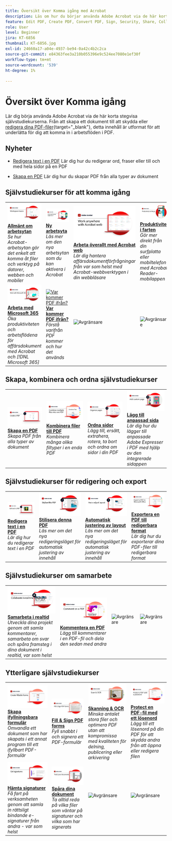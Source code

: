 ```yaml
---
title: Översikt över Komma igång med Acrobat
description: Läs om hur du börjar använda Adobe Acrobat via de här korta (1-2 min) stegvisa självstudiekurserna
feature: Edit PDF, Create PDF, Convert PDF, Sign, Security, Share, Collaboration, Workspace
role: User
level: Beginner
jira: KT-6856
thumbnail: KT-6856.jpg
exl-id: 24660a17-a04e-4937-be94-0a42c4b2c2ca
source-git-commit: e84363fee3a210b055396e9c524ee7080e1ef30f
workflow-type: tm+mt
source-wordcount: '539'
ht-degree: 1%

---
```


# Översikt över Komma igång

Lär dig börja använda Adobe Acrobat via de här korta stegvisa självstudiekurserna. Från att skapa ett dokument till att skydda eller [redigera dina PDF-filer](https://www.adobe.com/se/acrobat/online/pdf-editor.html){target="_blank"}, detta innehåll är utformat för att underlätta för dig att komma in i arbetsflöden i PDF.

## Nyheter

* [Redigera text i en PDF](edit-pdf.md)
Lär dig hur du redigerar ord, fraser eller till och med hela sidor på en PDF

* [Skapa en PDF](create-pdf.md)
Lär dig hur du skapar PDF från alla typer av dokument

## Självstudiekurser för att komma igång

<table style="table-layout:fixed">
<tr>
  <td>
    <a href="get-to-know-the-acrobat-dc-interface.md">
      <img alt="Allmänt om arbetsytan" src="../assets/workspace_acrobat.png" />
    </a>
    <div>
    <a href="get-to-know-the-acrobat-dc-interface.md"><strong>Allmänt om arbetsytan</strong></a>
    </div>
    <em>Se hur Acrobat-arbetsytan gör det enkelt att komma åt filer och verktyg på datorer, webben och mobiler</em>
    <br>
  </td>
  <td>
    <a href="new-workspace.md">
      <img alt="Ny arbetsyta" src="../assets/NewWorkspace.png" />
    </a>
    <div>
    <a href="new-workspace.md"><strong>Ny arbetsyta</strong></a>
    </div>
    <em>Läs mer om den nya arbetsytan som du kan aktivera i Acrobat</em>
    <br>
  </td>
  <td>
    <a href="acrobatweb.md">
      <img alt="Arbeta överallt med Acrobat web" src="../assets/Acrobatweb_1280.png" />
    </a>
    <div>
    <a href="acrobatweb.md"><strong>Arbeta överallt med Acrobat web</strong></a>
    </div>
    <em>Lär dig hantera affärsdokumentförfrågningar från var som helst med Acrobat-webbverktygen i din webbläsare</em>
    <br>
  </td>
  <td>
    <a href="productivity.md">
      <img alt="Produktivitet i farten" src="../assets/Productivity_1280.png" />
    </a>
    <div>
     <a href="productivity.md"><strong>Produktivitet i farten</strong></a>
    </div>
    <em>Gör mer direkt från din surfplatta eller mobiltelefon med Acrobat Reader-mobilappen</em>
    <br>
  </td>
</tr>
<tr>
    <td>
      <a href="../integrate/integrate-overview.md#microsoft">
        <img alt="Arbeta med Microsoft 365" src="../assets/WorkMicrosoft365_1280.png" />
      </a>
      <div>
      <a href="../integrate/integrate-overview.md#microsoft"><strong>Arbeta med Microsoft 365</strong></a>
      </div>
      <em>Öka produktiviteten och arbetsflödena för affärsdokument med Acrobat och [!DNL Microsoft 365]</em>
      <br>
    </td>
    <td>
      <a href="where-do-pdfs-come-from.md">
        <img alt="Var kommer PDF ifrån?" src="../assets/WherePDFs.jpg" />
      </a>
      <div>
      <a href="where-do-pdfs-come-from.md"><strong>Var kommer PDF ifrån?</strong></a>
      </div>
      <em>Förstå varifrån PDF kommer och hur det används</em>
      <br>
    </td>
    <td>
    <img alt="Avgränsare" src="../assets/Grayspacer.png" />
      <div>
      <br>
    </td>
    <td>
    <img alt="Avgränsare" src="../assets/Grayspacer.png" />
      <div>
      <br>
    </td>
  </tr>
  </table>

## Skapa, kombinera och ordna självstudiekurser

<table style="table-layout:fixed">
  <tr>
    <td>
      <a href="create-pdf.md">
        <img alt="Skapa PDF-filer" src="../assets/create.png" />
      </a>
      <div>
      <a href="create-pdf.md"><strong>Skapa en PDF</strong></a>
      </div>
      <em>Skapa PDF från alla typer av dokument</em>
      <br>
    </td>
    <td>
      <a href="combine-to-pdf.md">
        <img alt="Combine Files till PDF" src="../assets/Combine.jpg" />
      </a>
      <div>
      <a href="combine-to-pdf.md"><strong>Kombinera filer till PDF</strong></a>
      </div>
      <em>Kombinera många olika filtyper i en enda PDF</em>
      <br>
    </td>
    <td>
      <a href="organize.md">
        <img alt="Ordna sidor" src="../assets/Organize.png" />
      </a>
      <div>
      <a href="organize.md"><strong>Ordna sidor</strong></a>
      </div>
      <em>Lägg till, ersätt, extrahera, rotera, ta bort och ordna om sidor i din PDF</em>
      <br>
    </td>
    <td>
      <a href="add-custom-page.md">
        <img alt="Lägg till anpassad sida" src="../assets/Custompage.png" />
      </a>
      <div>
      <a href="add-custom-page.md"><strong>Lägg till anpassad sida</strong></a>
      </div>
      <em>Lär dig hur du lägger till anpassade Adobe Expresser i PDF med hjälp av den integrerade sidappen</em>
      <br>
    </td>
  </tr>
  </table>

## Självstudiekurser för redigering och export

<table style="table-layout:fixed">
  <tr>
    <td>
      <a href="edit-pdf.md">
        <img alt="Redigera text i en PDF" src="../assets/edit-text.png" />
      </a>
      <div>
      <a href="edit-pdf.md"><strong>Redigera text i en PDF</strong></a>
      </div>
      <em>Lär dig hur du redigerar text i en PDF</em>
      <br>
    </td>
    <td>
      <a href="stylize-this-PDF.md">
        <img alt="Stilisera denna PDF" src="../assets/Stylize.png" />
      </a>
      <div>
      <a href="stylize-this-PDF.md"><strong>Stilisera denna PDF</strong></a>
      </div>
      <em>Läs mer om det nya redigeringsläget för automatisk justering av innehåll</em>
      <br>
    </td>
   <td>
      <a href="auto-adjust-layout.md">
        <img alt="Automatisk justering av layout" src="../assets/Autoadjust.png" />
      </a>
      <div>
      <a href="auto-adjust-layout.md"><strong>Automatisk justering av layout</strong></a>
      </div>
      <em>Läs mer om det nya redigeringsläget för automatisk justering av innehåll</em>
      <br>
    </td>
    <td>
      <a href="export-pdf.md">
        <img alt="Exportera en PDF till redigerbara format" src="../assets/Export.jpg" />
      </a>
      <div>
      <a href="export-pdf.md"><strong>Exportera en PDF till redigerbara format</strong></a>
      </div>
      <em>Lär dig hur du exporterar dina PDF-filer till redigerbara format</em>
      <br>
    </td>
  </tr>
  </table>

## Självstudiekurser om samarbete

<table style="table-layout:fixed">
  <tr>
    <td>
      <a href="collaborate.md">
        <img alt="Samarbeta i realtid" src="../assets/Collaborate_1280.png" />
      </a>
      <div>
      <a href="collaborate.md"><strong>Samarbeta i realtid</strong></a>
      </div>
      <em>Utveckla dina projekt genom att samla kommentarer, samarbeta om svar och spåra framsteg i dina dokument i realtid, var som helst</em>
      <br>
    </td>
    <td>
      <a href="comment-on-pdf-files.md">
        <img alt="Kommentera en PDF" src="../assets/Comment.jpg" />
      </a>
      <div>
      <a href="comment-on-pdf-files.md"><strong>Kommentera en PDF</strong></a>
      </div>
      <em>Lägg till kommentarer i en PDF-fil och dela den sedan med andra</em>
      <br>
    </td>
    <td>
    <img alt="Avgränsare" src="../assets/Whitespacer.png" />
      <div>
      <br>
    </td>
    <td>
    <img alt="Avgränsare" src="../assets/Whitespacer.png" />
      <div>
      <br>
    </td>
</tr>
</table>

## Ytterligare självstudiekurser

<table style="table-layout:fixed">
<tr>
  <td>
    <a href="create-fillable-forms.md">
      <img alt="Skapa ifyllningsbara formulär" src="../assets/Form_1280.png" />
    </a>
    <div>
    <a href="create-fillable-forms.md"><strong>Skapa ifyllningsbara formulär</strong></a>
    </div>
    <em>Omvandla ett dokument som har skapats i ett annat program till ett ifyllbart PDF-formulär</em>
    <br>
  </td>
  <td>
    <a href="fill-and-sign.md">
      <img alt="Fyll i och signera ett PDF-formulär" src="../assets/FillSign_1280.png" />
    </a>
    <div>
    <a href="fill-and-sign.md"><strong>Fill &amp; Sign PDF forms</strong></a>
    </div>
    <em>Fyll snabbt i och signera ett PDF-formulär</em>
    <br>
  </td>
  <td>
    <a href="scan-and-ocr.md">
      <img alt="Skanning &amp; OCR" src="../assets/Scan.jpg" />
    </a>
    <div>
    <a href="scan-and-ocr.md"><strong>Skanning &amp; OCR</strong></a>
    </div>
    <em>Minska antalet stora filer och optimera PDF utan att kompromissa med kvaliteten för delning, publicering eller arkivering</em>
    <br>
  </td>
  <td>
    <a href="password-protect.md">
      <img alt="Protect en PDF-fil med ett lösenord" src="../assets/Protect.jpg" />
    </a>
    <div>
    <a href="password-protect.md"><strong>Protect en PDF-fil med ett lösenord</strong></a>
    </div>
    <em>Lägg till ett lösenord på din PDF för att skydda andra från att öppna eller redigera filen</em>
    <br>
  </td>
</tr>
<tr>
  <td>
    <a href="signatures.md">
      <img alt="Hämta signaturer" src="../assets/Signatures_1280.png" />
    </a>
    <div>
    <a href="signatures.md"><strong>Hämta signaturer</strong></a>
    </div>
    <em>Få fart på verksamheten genom att samla in rättsligt bindande e-signaturer från andra - var som helst</em>
    <br>
  </td>
  <td>
    <a href="track.md">
      <img alt="Spåra dina dokument" src="../assets/Track_1280.png" />
    </a>
    <div>
    <a href="track.md"><strong>Spåra dina dokument</strong></a>
    </div>
    <em>Ta alltid reda på vilka filer som väntar på signaturer och vilka som har signerats</em>
    <br>
  </td>
  <td>
   <img alt="Avgränsare" src="../assets/Grayspacer.png" />
    <div>
    <br>
  </td>
  <td>
   <img alt="Avgränsare" src="../assets/Grayspacer.png" />
    <div>
    <br>
  </td>
</tr>
</table>
